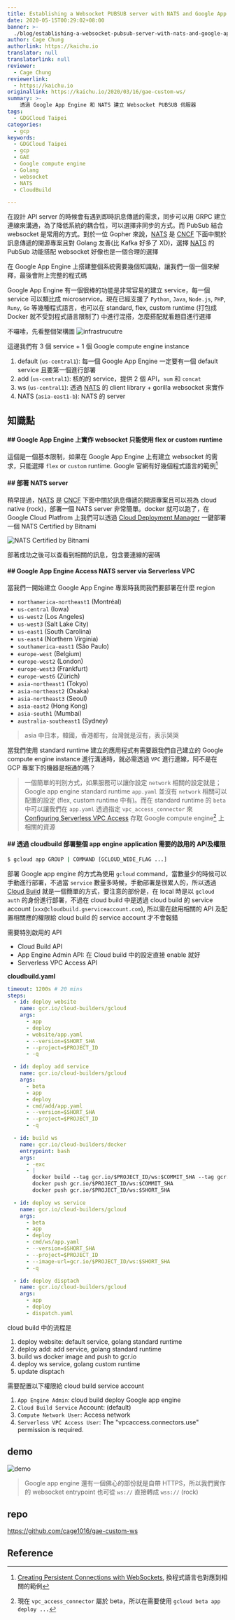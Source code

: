 ```yaml
---
title: Establishing a Websocket PUBSUB server with NATS and Google App Engine
date: 2020-05-15T00:29:02+08:00
banner: >-
  ./blog/establishing-a-websocket-pubsub-server-with-nats-and-google-app-engine/images/gae-custom-ws-0.png
author: Cage Chung
authorlink: https://kaichu.io
translator: null
translatorlink: null
reviewer:
  - Cage Chung
reviewerlink:
  - https://kaichu.io
originallink: https://kaichu.io/2020/03/16/gae-custom-ws/
summary: >-
    透過 Google App Engine 和 NATS 建立 Websocket PUBSUB 伺服器
tags:
  - GDGCloud Taipei
categories:
  - gcp
keywords:
  - GDGCloud Taipei
  - gcp
  - GAE
  - Google compute engine
  - Golang
  - websocket
  - NATS
  - CloudBuild

---
```


在設計 API server 的時候會有遇到即時訊息傳遞的需求，同步可以用 GRPC 建立連線來溝通，為了降低系統的耦合性，可以選擇非同步的方式。而 PubSub 結合 websocket 是常用的方式。對於一位 Gopher 來說，[NATS](https://nats.io/) 是 [CNCF](https://www.cncf.io/) 下面中關於訊息傳遞的開源專案且對 Golang 友善(比 Kafka 好多了 XD)，選擇 [NATS](https://nats.io/) 的 PubSub 功能搭配 websocket 好像也是一個合理的選擇

<!-- more -->

在 Google App Engine 上搭建整個系統需要幾個知識點，讓我們一個一個來解釋，最後會附上完整的程式碼

Google App Engine 有一個很棒的功能是非常容易的建立 service，每一個 service 可以類比成 microservice。現在已經支援了 `Python`, `Java`, `Node.js`, `PHP`, `Runy`, `Go` 等幾種程式語言，也可以在 standard, flex, custom runtime (打包成 Docker 就不受到程式語言限制了) 中進行混搭，怎麼搭配就看題目進行選擇

不囉嗦，先看整個架構圖
![infrastrucutre](./images/gae-custom-ws-0.png)

這邊我們有 3 個 service + 1 個 Google compute engine instance

1. default (`us-central1`): 每一個 Google App Engine 一定要有一個 default service 且要第一個進行部署
2. add (`us-central1`): 核的的 service，提供 2 個 API，`sum` 和 `concat`
3. ws (`us-central1`): 透過 [NATS](https://nats.io/) 的 client library + gorilla websocket 來實作
4. NATS (`asia-east1-b`): NATS 的 server

## 知識點

#### ## Google App Engine 上實作 websocket 只能使用 flex or custom runtime 

這個是一個基本限制，如果在 Google App Engine 上有建立 websocket 的需求，只能選擇 `flex` or `custom` runtime. Google 官網有好幾個程式語言的範例[^1]

#### ## 部著 NATS server

稍早提過，[NATS](https://nats.io/) 是 [CNCF](https://www.cncf.io/) 下面中關於訊息傳遞的開源專案且可以視為 cloud native (rock)，部署一個 NATS server 非常簡單。docker 就可以跑了，在 Google Cloud Platfrom 上我們可以透過 [Cloud Deployment Manager](https://cloud.google.com/deployment-manager) 一鍵部署一個 NATS Certified by Bitnami

![NATS Certified by Bitnami](./images/gae-custom-ws-2.png)

部著成功之後可以查看到相關的訊息，包含要連線的密碼

#### ## Google App Engine Access NATS server via Serverless VPC

當我們一開始建立 Google App Engine 專案時我問我們要部署在什麼 region

- `northamerica-northeast1` (Montréal)
- `us-central` (Iowa)
- `us-west2` (Los Angeles)
- `us-west3` (Salt Lake City)
- `us-east1` (South Carolina)
- `us-east4` (Northern Virginia)
- `southamerica-east1` (São Paulo)
- `europe-west` (Belgium)
- `europe-west2` (London)
- `europe-west3` (Frankfurt)
- `europe-west6` (Zürich)
- `asia-northeast1` (Tokyo)
- `asia-northeast2` (Osaka)
- `asia-northeast3` (Seoul)
- `asia-east2` (Hong Kong)
- `asia-south1` (Mumbai)
- `australia-southeast1` (Sydney)

> asia 中日本，韓國，香港都有，台灣就是沒有，表示哭哭

當我們使用 standard runtime 建立的應用程式有需要跟我們自己建立的 Google compute engine instance 進行溝通時，就必需透過 `VPC` 進行連線，阿不是在 GCP 專案下的機器是相通的嗎？
> 一個簡單的判別方式，如果服務可以讓你設定 `network` 相關的設定就是；Google app engine standard runtime `app.yaml` 並沒有 `network` 相關可以配置的設定 (flex, custom runtime 中有)。而在 standard runtime 的 `beta` 中可以讓我們在 `app.yaml` 透過指定 `vpc_access_connector` 來 [Configuring Serverless VPC Access](https://cloud.google.com/vpc/docs/configure-serverless-vpc-access) 存取 Google compute engine[^2] 上相關的資源

#### ## 透過 cloudbuild 部署整個 app engine application 需要的啟用的 API及權限

```bash
$ gcloud app GROUP | COMMAND [GCLOUD_WIDE_FLAG ...]
```

部署 Google app engine 的方式為使用 `gcloud` command，當數量少的時候可以手動進行部署，不過當 `service` 數量多時候，手動部署是很累人的，所以透過 [Cloud Build](https://cloud.google.com/cloud-build) 就是一個簡單的方式，要注意的部份是，在 local 時是以 `gcloud auth` 的身份進行部署，不過在 cloud build 中是透過 cloud build 的 service account (`xxx@cloudbuild.gserviceaccount.com`), 所以需在啟用相關的 API 及配置相關應的權限給 cloud build 的 service account 才不會報錯

需要特別啟用的 API
- Cloud Build API
- App Engine Admin API: 在 Cloud build 中的設定直接 enable 就好
- Serverless VPC Access API

__cloudbuild.yaml__

```yaml
timeout: 1200s # 20 mins
steps:
  - id: deploy website
    name: gcr.io/cloud-builders/gcloud
    args:
      - app
      - deploy
      - website/app.yaml
      - --version=$SHORT_SHA
      - --project=$PROJECT_ID
      - -q

  - id: deploy add service
    name: gcr.io/cloud-builders/gcloud
    args:
      - beta
      - app
      - deploy
      - cmd/add/app.yaml
      - --version=$SHORT_SHA
      - --project=$PROJECT_ID
      - -q

  - id: build ws
    name: gcr.io/cloud-builders/docker
    entrypoint: bash
    args:
      - -exc
      - |
        docker build --tag gcr.io/$PROJECT_ID/ws:$COMMIT_SHA --tag gcr.io/$PROJECT_ID/ws:$SHORT_SHA --file Dockerfile.ws .
        docker push gcr.io/$PROJECT_ID/ws:$COMMIT_SHA
        docker push gcr.io/$PROJECT_ID/ws:$SHORT_SHA

  - id: deploy ws service
    name: gcr.io/cloud-builders/gcloud
    args:
      - beta
      - app
      - deploy
      - cmd/ws/app.yaml
      - --version=$SHORT_SHA
      - --project=$PROJECT_ID
      - --image-url=gcr.io/$PROJECT_ID/ws:$SHORT_SHA
      - -q

  - id: deploy disptach
    name: gcr.io/cloud-builders/gcloud
    args:
      - app
      - deploy
      - dispatch.yaml
```

cloud build 中的流程是
1. deploy website: default service, golang standard runtime
1. deploy add: add service, golang standard runtime
1. build ws docker image and push to gcr.io
1. deploy ws service, golang custom runtime
1. update disptach

需要配置以下權限給 cloud build service account
1. `App Engine Admin`: cloud build deploy Google app engine
1. `Cloud Build Service` Account: (default)
1. `Compute Network User`: Access network
1. `Serverless VPC Access User`: The "vpcaccess.connectors.use" permission is required.

## demo

![demo](./images/gae-custom-ws-4.gif)

> Google app engine 還有一個佛心的部份就是自帶 HTTPS，所以我們實作的 websocket entrypoint 也可從 `ws://` 直接轉成 `wss://` (rock)

## repo

https://github.com/cage1016/gae-custom-ws

## Reference
[^1]: [Creating Persistent Connections with WebSockets](https://cloud.google.com/appengine/docs/flexible/go/using-websockets-and-session-affinity), 換程式語言也對應到相關的範例
[^2]: 現在 `vpc_access_connector` 屬於 beta，所以在需要使用 `gcloud beta app deploy ...`